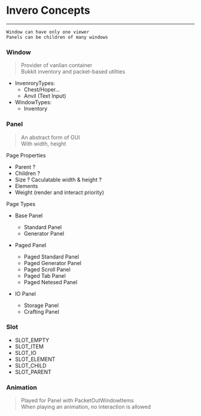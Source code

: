 # Invero Concepts

---

```text
Window can have only one viewer  
Panels can be children of many windows  
```

### Window

> Provider of vanlian container  
> Bukkit inventory and packet-based utilties

- InvenroryTypes:
    - Chest/Hoper...
    - Anvil (Text Input)
- WindowTypes:
    - Inventory

### Panel

> An abstract form of GUI  
> With width, height

Page Properties

- Parent ?
- Children ?
- Size ? Caculatable width & height ?
- Elements
- Weight (render and interact priority)

Page Types

- Base Panel
    - Standard Panel
    - Generator Panel

- Paged Panel
    - Paged Standard Panel
    - Paged Generator Panel
    - Paged Scroll Panel
    - Paged Tab Panel
    - Paged Netesed Panel

- IO Panel
    - Storage Panel
    - Crafting Panel

### Slot

- SLOT_EMPTY
- SLOT_ITEM
- SLOT_IO
- SLOT_ELEMENT
- SLOT_CHILD
- SLOT_PARENT

### Animation

> Played for Panel with PacketOutWindowItems   
> When playing an animation, no interaction is allowed  

